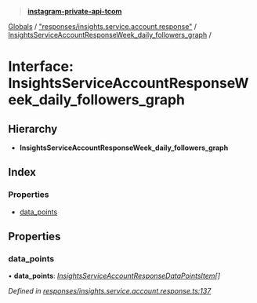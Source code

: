 > **[instagram-private-api-tcom](../README.md)**

[Globals](../README.md) / ["responses/insights.service.account.response"](../modules/_responses_insights_service_account_response_.md) / [InsightsServiceAccountResponseWeek_daily_followers_graph](_responses_insights_service_account_response_.insightsserviceaccountresponseweek_daily_followers_graph.md) /

# Interface: InsightsServiceAccountResponseWeek_daily_followers_graph

## Hierarchy

* **InsightsServiceAccountResponseWeek_daily_followers_graph**

## Index

### Properties

* [data_points](_responses_insights_service_account_response_.insightsserviceaccountresponseweek_daily_followers_graph.md#data_points)

## Properties

###  data_points

• **data_points**: *[InsightsServiceAccountResponseDataPointsItem](_responses_insights_service_account_response_.insightsserviceaccountresponsedatapointsitem.md)[]*

*Defined in [responses/insights.service.account.response.ts:137](https://github.com/cuonglnhust/instagram-private-api-tcom/blob/3e16058/src/responses/insights.service.account.response.ts#L137)*